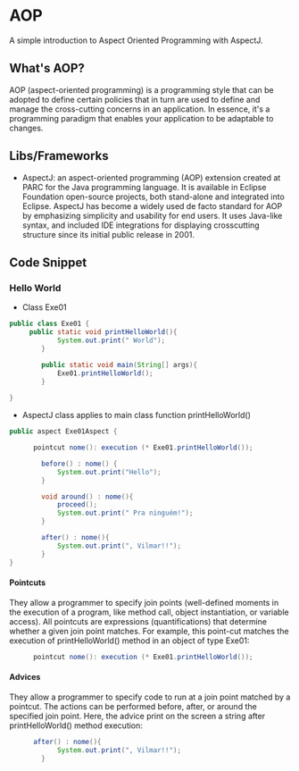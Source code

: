 # AOP
A simple introduction to Aspect Oriented Programming with AspectJ.

## What's AOP?
AOP (aspect-oriented programming) is a programming style that can be adopted to define certain policies that in turn are used to define and manage the cross-cutting concerns in an application. In essence, it's a programming paradigm that enables your application to be adaptable to changes.

## Libs/Frameworks
- AspectJ: an aspect-oriented programming (AOP) extension created at PARC for the Java programming language. It is available in Eclipse Foundation open-source projects, both stand-alone and integrated into Eclipse. AspectJ has become a widely used de facto standard for AOP by emphasizing simplicity and usability for end users. It uses Java-like syntax, and included IDE integrations for displaying crosscutting structure since its initial public release in 2001.

## Code Snippet
### Hello World 

- Class Exe01
```java
public class Exe01 {
	 public static void printHelloWorld(){
	        System.out.print(" World");
	    }

	    public static void main(String[] args){
	        Exe01.printHelloWorld();
	    }
	    
}
```
- AspectJ class applies to main class function printHelloWorld()
```java
public aspect Exe01Aspect {

	  pointcut nome(): execution (* Exe01.printHelloWorld());

	    before() : nome() {
	        System.out.print("Hello");
	    }

	    void around() : nome(){
	        proceed();
	        System.out.print(" Pra ninguém!");
	    }

	    after() : nome(){
	        System.out.print(", Vilmar!!");
	    }
}
```

#### Pointcuts
  They allow a programmer to specify join points (well-defined moments in the execution of a program, like method call, object instantiation, or variable access). All pointcuts are expressions (quantifications) that determine whether a given join point matches. For example, this point-cut matches the execution of printHelloWorld() method in an object of type Exe01:
  
```java
	  pointcut nome(): execution (* Exe01.printHelloWorld());
```
 
#### Advices
   They allow a programmer to specify code to run at a join point matched by a pointcut. The actions can be performed before, after, or around the specified join point. Here, the advice print on the screen a string after printHelloWorld() method execution:

```java
      after() : nome(){
	        System.out.print(", Vilmar!!");
	    }
```
  
